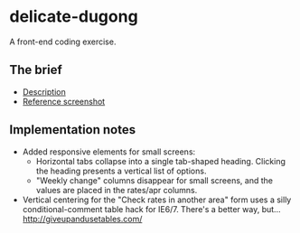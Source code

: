 # delicate-dugong
A front-end coding exercise.

## The brief
* [Description](https://sunpig.github.com/delicate-dugong/brief.txt)
* [Reference screenshot](https://sunpig.github.com/delicate-dugong/screenshot.png)

## Implementation notes
* Added responsive elements for small screens:
  * Horizontal tabs collapse into a single tab-shaped heading. Clicking the heading presents a vertical list of options.
  * "Weekly change" columns disappear for small screens, and the values are placed in the rates/apr columns.
* Vertical centering for the "Check rates in another area" form uses a silly conditional-comment table hack for IE6/7. There's a better way, but… <http://giveupandusetables.com/>
